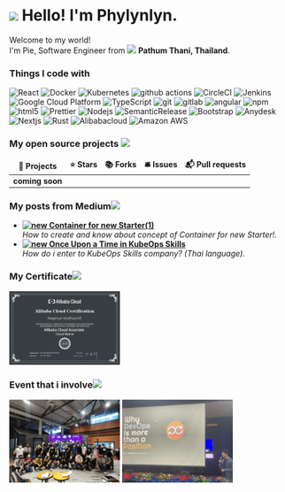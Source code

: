 <h1><img src="https://media.giphy.com/media/0nKuTnlyFwMQ0fbj7r/giphy.gif" width="30"/> Hello! I'm Phylynlyn.</h1>

<p>Welcome to my world! </br> I'm Pie, Software Engineer from <img src="https://www.flaticon.com/free-icon/thailand_5315604" width="13"/> <b>Pathum Thani, Thailand</b>. </p>
<h3>Things I code with</h3>

<p>
  <img alt="React" src="https://img.shields.io/badge/-React-45b8d8?style=flat-square&logo=react&logoColor=white" />
  <img alt="Docker" src="https://img.shields.io/badge/-Docker-46a2f1?style=flat-square&logo=docker&logoColor=white" />
  <img alt="Kubernetes" src="https://img.shields.io/badge/-Kubernetes-326CE5?style=flat-square&logo=kubernetes&logoColor=black" />
  <img alt="github actions" src="https://img.shields.io/badge/-Github_Actions-2088FF?style=flat-square&logo=github-actions&logoColor=white" />
  <img alt="CircleCI" src="https://img.shields.io/badge/-CircleCI-343434?style=flat-square&logo=circleci&logoColor=black" />
  <img alt="Jenkins" src="https://img.shields.io/badge/-Jenkins-D24939?style=flat-square&logo=jenkins&logoColor=black" />
  <img alt="Google Cloud Platform" src="https://img.shields.io/badge/-Google_Cloud_Platform-1a73e8?style=flat-square&logo=google-cloud&logoColor=white" />
  <img alt="TypeScript" src="https://img.shields.io/badge/-TypeScript-007ACC?style=flat-square&logo=typescript&logoColor=white" />
  <img alt="git" src="https://img.shields.io/badge/-Git-F05032?style=flat-square&logo=git&logoColor=white" />
  <img alt="gitlab" src="https://img.shields.io/badge/-Gitlab-FC6D26?style=flat-square&logo=gitlab&logoColor=black" />
  <img alt="angular" src="https://img.shields.io/badge/-Angular-DD0031?style=flat-square&logo=angular&logoColor=white" />
  <img alt="npm" src="https://img.shields.io/badge/-NPM-CB3837?style=flat-square&logo=npm&logoColor=white" />
  <img alt="html5" src="https://img.shields.io/badge/-HTML5-E34F26?style=flat-square&logo=html5&logoColor=white" />
  <img alt="Prettier" src="https://img.shields.io/badge/-Prettier-F7B93E?style=flat-square&logo=prettier&logoColor=white" />
  <img alt="Nodejs" src="https://img.shields.io/badge/-Nodejs-43853d?style=flat-square&logo=Node.js&logoColor=white" />
  <img alt="SemanticRelease" src="https://img.shields.io/badge/-SemanticRelease-494949?style=flat-square&logo=semanticrelease&logoColor=black" />
  <img alt="Bootstrap" src="https://img.shields.io/badge/-Bootstrap-7952B3?style=flat-square&logo=bootstrap&logoColor=white" />
  <img alt="Anydesk" src="https://img.shields.io/badge/-Anydesk-EF443B?style=flat-square&logo=anydesk&logoColor=white" />
  <img alt="Nextjs" src="https://img.shields.io/badge/-Nextjs-000000?style=flat-square&logo=Next.js&logoColor=black" />
  <img alt="Rust" src="https://img.shields.io/badge/-Rust-000000?style=flat-square&logo=rust&logoColor=black" />
  <img alt="Alibabacloud" src="https://img.shields.io/badge/-Alibaba Cloud-FF6A00?style=flat-square&logo=alibabacloud&logoColor=black" />
  <img alt="Amazon AWS" src="https://img.shields.io/badge/-Amazon AWS-232F3E?style=flat-square&logo=amazonaws&logoColor=black" />
</p>

<h3>My open source projects <img src="https://media.giphy.com/media/iG9yW3Kw7WFdPqHQG8/giphy.gif" width="30"/></h3>
<table>
  <thead align="center">
    <tr border: none;>
      <td><b>🎁 Projects</b></td>
      <td><b>⭐ Stars</b></td>
      <td><b>📚 Forks</b></td>
      <td><b>🛎 Issues</b></td>
      <td><b>📬 Pull requests</b></td>
    </tr>
  </thead>
  <tbody>
     <tr>
      <td><b>coming soon</b></a></td>
    </tr>
  </tbody>
</table>

<h3>My posts from Medium<img src="https://media.giphy.com/media/W561U4QeCNlzabUnfV/giphy.gif" width="30"/></h3>
<ul>
  <li><a href="https://medium.com/@naphun.m/container-for-new-starter-1-6a60feb68a4d"><b><img src="https://media.giphy.com/media/3eOyZLh8lOPelxiZFr/giphy.gif" width="20" alt="new" /> Container for new Starter(1)
  </b></a><br/><i>How to create and know about concept of Container for new Starter!.</i></li>
  <li><a href="https://medium.com/@naphun.m/once-upon-a-time-in-kubeops-skills-ce3fed403a03"><b><img src="https://media.giphy.com/media/L0rdrnIi3oKu1oHoDL/giphy.gif" width="20" alt="new" /> Once Upon a Time in KubeOps Skills
  </b></a><br/><i>How do i enter to KubeOps Skills company? (Thai language).</i></li>
</ul>
<h3>My Certificate<img src="https://media.giphy.com/media/XHA19bh4lGT898OyoK/giphy.gif" width="30"/></h3>
<p>
    <img width="200" src="./asset/certificate/img_069c6d0badcbdba81885bcd7c8edd16c.png" />
</p>
<h3>Event that i involve<img src="https://media.giphy.com/media/eM6occrs936MS8AW9B/giphy.gif" width="30"/></h3>
<p>
    <img width="200" src="./asset/img/302082738_609736870697435_2471351977194872574_n.jpeg" />
    <img width="200" src="./asset/img/311452609_1179158132956100_1234121403333623727_n.jpeg" />
</p>